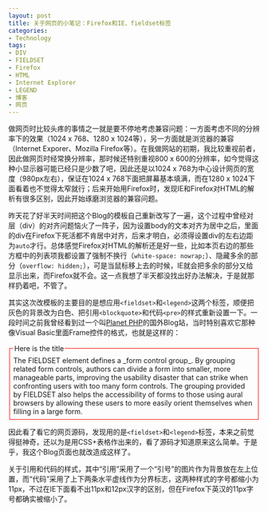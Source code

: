 ```yaml
---
layout: post
title: 关于网页的小笔记：Firefox和IE、fieldset标签
categories:
- Technology
tags:
- DIV
- FIELDSET
- Firefox
- HTML
- Internet Explorer
- LEGEND
- 博客
- 网页
---
```


做网页时比较头疼的事情之一就是要不停地考虑兼容问题：一方面考虑不同的分辨率下的效果（1024 x 768、1280 x 1024等），另一方面就是浏览器的兼容（Internet Exporer、Mozilla Firefox等）。在我做网站的初期，我比较重视前者，因此做网页时经常换分辨率，那时候还特别重视800 x 600的分辨率，如今觉得这种小显示器可能已经只是少数了吧，因此还是以1024 x 768为中心设计网页的宽度（980px左右），保证在1024 x 768下面把屏幕基本填满，而在1280 x 1024下面看着也不觉得太窄就行；后来开始用Firefox时，发现IE和Firefox对HTML的解析有很多区别，因此开始琢磨浏览器的兼容问题。

昨天花了好半天时间把这个Blog的模板自己重新改写了一遍，这个过程中曾经对层（div）的对齐问题恼火了一阵子，因为设置body的文本对齐为居中之后，里面的div在Firefox下死活都不肯居中对齐，后来才明白，必须得设置div的左右边距为`auto`才行。总体感觉Firefox对HTML的解析还是好一些，比如本页右边的那些方框中的列表项我都设置了强制不换行（`white-space: nowrap;`）、隐藏多余的部分（`overflow: hidden;`），可是当鼠标移上去的时候，IE就会把多余的部分又给显示出来，而Firefox就不会。这一点我想了半天都没找出好办法解决，于是就那样扔着吧，不管了。

其实这次改模板的主要目的是想应用`<fieldset>`和`<legend>`这两个标签，顺便把灰色的背景改为白色、把引用`<blockquote>`和代码`<pre>`的样式重新设置一下。一段时间之前我曾经看到过一个叫[Planet PHP](http://www.planet-php.net/)的国外Blog站，当时特别喜欢它那种像Visual Basic里面Frame控件的格式，也就是这样的：

<fieldset style="padding: .5em; border: 1px solid red;"><legend>Here is the title</legend>The FIELDSET element defines a _form control group_. By grouping related form controls, authors can divide a form into smaller, more manageable parts, improving the usability disaster that can strike when confronting users with too many form controls. The grouping provided by FIELDSET also helps the accessibility of forms to those using aural browsers by allowing these users to more easily orient themselves when filling in a large form.</fieldset>

因此看了看它的网页源码，发现用的是`<fieldset>`和`<legend>`标签，本来之前觉得挺神奇，还以为是用CSS+表格作出来的，看了源码才知道原来这么简单。于是乎，我这个Blog页面也就改造成这样了。

关于引用和代码的样式，其中“引用”采用了一个“引号”的图片作为背景放在左上位置，而“代码”采用了上下两条水平虚线作为分界标志，这两种样式的字号都缩小为11px，不过在IE下面看不出11px和12px汉字的区别，但在Firefox下英汉的11px字号都确实被缩小了。

